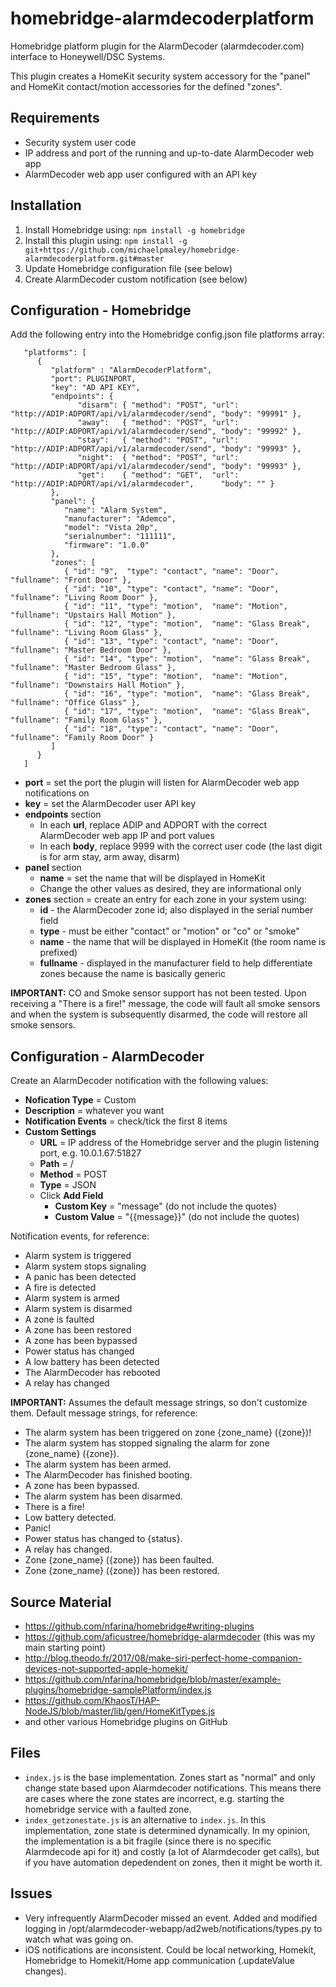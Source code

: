 # homebridge-alarmdecoderplatform

Homebridge platform plugin for the AlarmDecoder (alarmdecoder.com) interface to Honeywell/DSC Systems.

This plugin creates a HomeKit security system accessory for the "panel" and HomeKit contact/motion accessories for the defined "zones".

## Requirements

- Security system user code
- IP address and port of the running and up-to-date AlarmDecoder web app
- AlarmDecoder web app user configured with an API key

## Installation

1. Install Homebridge using: `npm install -g homebridge`
2. Install this plugin using: `npm install -g git+https://github.com/michaelpmaley/homebridge-alarmdecoderplatform.git#master`
3. Update Homebridge configuration file (see below)
4. Create AlarmDecoder custom notification (see below)

## Configuration - Homebridge

Add the following entry into the Homebridge config.json file platforms array:

```
   "platforms": [
      {
         "platform" : "AlarmDecoderPlatform",
         "port": PLUGINPORT,
         "key": "AD API KEY",
         "endpoints": {
               "disarm": { "method": "POST", "url": "http://ADIP:ADPORT/api/v1/alarmdecoder/send", "body": "99991" },
               "away":   { "method": "POST", "url": "http://ADIP:ADPORT/api/v1/alarmdecoder/send", "body": "99992" },
               "stay":   { "method": "POST", "url": "http://ADIP:ADPORT/api/v1/alarmdecoder/send", "body": "99993" },
               "night":  { "method": "POST", "url": "http://ADIP:ADPORT/api/v1/alarmdecoder/send", "body": "99993" },
               "get":    { "method": "GET",  "url": "http://ADIP:ADPORT/api/v1/alarmdecoder",      "body": "" }
         },
         "panel": {
            "name": "Alarm System",
            "manufacturer": "Ademco",
            "model": "Vista 20p",
            "serialnumber": "111111",
            "firmware": "1.0.0"
         },
         "zones": [
            { "id": "9",  "type": "contact", "name": "Door", "fullname": "Front Door" },
            { "id": "10", "type": "contact", "name": "Door", "fullname": "Living Room Door" },
            { "id": "11", "type": "motion",  "name": "Motion", "fullname": "Upstairs Hall Motion" },
            { "id": "12", "type": "motion",  "name": "Glass Break", "fullname": "Living Room Glass" },
            { "id": "13", "type": "contact", "name": "Door", "fullname": "Master Bedroom Door" },
            { "id": "14", "type": "motion",  "name": "Glass Break", "fullname": "Master Bedroom Glass" },
            { "id": "15", "type": "motion",  "name": "Motion", "fullname": "Downstairs Hall Motion" },
            { "id": "16", "type": "motion",  "name": "Glass Break", "fullname": "Office Glass" },
            { "id": "17", "type": "motion",  "name": "Glass Break", "fullname": "Family Room Glass" },
            { "id": "18", "type": "contact", "name": "Door", "fullname": "Family Room Door" }
         ]
      }
   ]
```

- **port** = set the port the plugin will listen for AlarmDecoder web app notifications on
- **key** = set the AlarmDecoder user API key
- **endpoints** section
  - In each **url**, replace ADIP and ADPORT with the correct AlarmDecoder web app IP and port values
  - In each **body**, replace 9999 with the correct user code (the last digit is for arm stay, arm away, disarm)
- **panel** section
  - **name** = set the name that will be displayed in HomeKit
  - Change the other values as desired, they are informational only
- **zones** section = create an entry for each zone in your system using:
  - **id** - the AlarmDecoder zone id; also displayed in the serial number field
  - **type** - must be either "contact" or "motion" or "co" or "smoke"
  - **name** - the name that will be displayed in HomeKit (the room name is prefixed)
  - **fullname** - displayed in the manufacturer field to help differentiate zones because the name is basically generic

**IMPORTANT:** CO and Smoke sensor support has not been tested. Upon receiving a "There is a fire!" message, the code will fault all smoke sensors and when the system is subsequently disarmed, the code will restore all smoke sensors.

## Configuration - AlarmDecoder

Create an AlarmDecoder notification with the following values:
- **Nofication Type** = Custom
- **Description** = whatever you want
- **Notification Events** = check/tick the first 8 items
- **Custom Settings**
  - **URL** = IP address of the Homebridge server and the plugin listening port, e.g. 10.0.1.67:51827
  - **Path** = /
  - **Method** = POST
  - **Type** = JSON
  - Click **Add Field**
    - **Custom Key** = "message"   (do not include the quotes)
    - **Custom Value** = "{{message}}"   (do not include the quotes)

Notification events, for reference:
- Alarm system is triggered
- Alarm system stops signaling
- A panic has been detected
- A fire is detected
- Alarm system is armed
- Alarm system is disarmed
- A zone is faulted
- A zone has been restored
- A zone has been bypassed
- Power status has changed
- A low battery has been detected
- The AlarmDecoder has rebooted
- A relay has changed

**IMPORTANT:** Assumes the default message strings, so don't customize them. Default message strings, for reference:
- The alarm system has been triggered on zone {zone_name} ({zone})!
- The alarm system has stopped signaling the alarm for zone {zone_name} ({zone}).
- The alarm system has been armed.
- The AlarmDecoder has finished booting.
- A zone has been bypassed.
- The alarm system has been disarmed.
- There is a fire!
- Low battery detected.
- Panic!
- Power status has changed to {status}.
- A relay has changed.
- Zone {zone_name} ({zone}) has been faulted.
- Zone {zone_name} ({zone}) has been restored.

## Source Material

- https://github.com/nfarina/homebridge#writing-plugins
- https://github.com/aficustree/homebridge-alarmdecoder   (this was my main starting point)
- http://blog.theodo.fr/2017/08/make-siri-perfect-home-companion-devices-not-supported-apple-homekit/
- https://github.com/nfarina/homebridge/blob/master/example-plugins/homebridge-samplePlatform/index.js
- https://github.com/KhaosT/HAP-NodeJS/blob/master/lib/gen/HomeKitTypes.js
- and other various Homebridge plugins on GitHub

## Files

- `index.js` is the base implementation. Zones start as "normal" and only change state based upon Alarmdecoder notifications. This means there are cases where the zone states are incorrect, e.g. starting the homebridge service with a faulted zone.
- `index_getzonestate.js` is an alternative to `index.js`. In this implementation, zone state is determined dynamically. In my opinion, the implementation is a bit fragile (since there is no specific Alarmdecode api for it) and costly (a lot of Alarmdecoder get calls), but if you have automation depedendent on zones, then it might be worth it.

## Issues

- Very infrequently AlarmDecoder missed an event. Added and modified logging in /opt/alarmdecoder-webapp/ad2web/notifications/types.py to watch what was going on.
- iOS notifications are inconsistent. Could be local networking, Homekit, Homebridge to Homekit/Home app communication (.updateValue changes).

